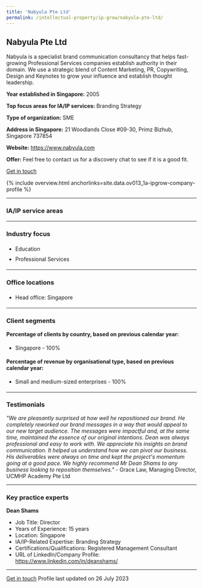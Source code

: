 ```yaml
---
title: 'Nabyula Pte Ltd'
permalink: /intellectual-property/ip-grow/nabyula-pte-ltd/
---
```


## Nabyula Pte Ltd

Nabyula is a specialist brand communication consultancy that helps fast-growing Professional Services companies establish authority in their domain. We use a strategic blend of Content Marketing, PR, Copywriting, Design and Keynotes to grow your influence and establish thought leadership.

<b>Year established in Singapore:</b> 2005

<b>Top focus areas for IA/IP services:</b> Branding Strategy

<b>Type of organization:</b> SME

<b>Address in Singapore:</b> 21 Woodlands Close #09-30, Primz Bizhub, Singapore 737854

<b>Website:</b> <a href='https://www.nabyula.com'>https://www.nabyula.com</a>

<b>Offer:</b> Feel free to contact us for a discovery chat to see if it is a good fit.

<a class='btn' href='https://form.gov.sg/648907da8976520013ecd54d' target='_blank' rel='noopener'>Get in touch</a>

{% include overview.html anchorlinks=site.data.ov013_1a-ipgrow-company-profile %}

---
<a name='ip-related-service-areas'></a>
### IA/IP service areas

---
<a name='industry-focus'></a>
### Industry focus

<ul><li style='line-height: 27px; margin: 0px 0px !important'> Education</li><li style='line-height: 27px; margin: 0px 0px !important'>Professional Services</li></ul>

---
<a name='office-locations'></a>
### Office locations

<ul><li style='line-height: 27px; margin: 0px 0px !important'> Head office: Singapore</li></ul>

---
<a name='client-segments'></a>
### Client segments

**Percentage of clients by country, based on previous calendar year:**

<ul><li style='line-height: 27px; margin: 0px 0px !important'> Singapore - 100%</li></ul>

**Percentage of revenue by organisational type, based on previous calendar year:**

<ul><li style='line-height: 27px; margin: 0px 0px !important'> Small and medium-sized enterprises - 100%</li></ul>

---
<a name='testimonials'></a>
### Testimonials

*"We are pleasantly surprised at how well he repositioned our brand. He completely reworked our brand messages in a way that would appeal to our new target audience. The messages were impactful and, at the same time, maintained the essence of our original intentions.   Dean was always professional and easy to work with. We appreciate his insights on brand communication. It helped us understand how we can pivot our business. His deliverables were always on time and kept the project's momentum going at a good pace.   We highly recommend Mr Dean Shams to any business looking to reposition themselves."* - Grace Law, Managing Director, UCMHP Academy Pte Ltd



---
<a name='key-practice-experts'></a>
### Key practice experts

**Dean Shams**

- Job Title: Director
- Years of Experience: 15 years
- Location: Singapore
- IA/IP-Related Expertise: Branding Strategy
- Certifications/Qualifications: Registered Management Consultant
- URL of LinkedIn/Company Profile: <a href="https://www.linkedin.com/in/deanshams/" target="_blank" rel="noopener">https://www.linkedin.com/in/deanshams/</a>

---

<a class='btn' href='https://form.gov.sg/648907da8976520013ecd54d' target='_blank' rel='noopener'>Get in touch</a>
Profile last updated on 26 July 2023
